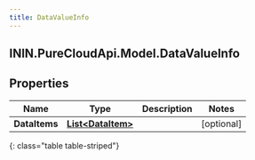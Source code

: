```yaml
---
title: DataValueInfo
---
```

## ININ.PureCloudApi.Model.DataValueInfo

## Properties

|Name | Type | Description | Notes|
|------------ | ------------- | ------------- | -------------|
| **DataItems** | [**List&lt;DataItem&gt;**](DataItem.html) |  | [optional] |
{: class="table table-striped"}


